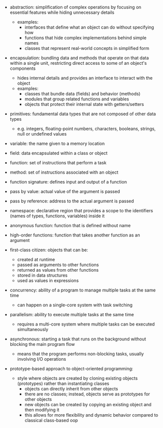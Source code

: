 
- abstraction: simplification of complex operations by focusing on essential features while hiding unnecessary details
  - examples:
    - interfaces that define what an object can do without specifying how
    - functions that hide complex implementations behind simple names
    - classes that represent real-world concepts in simplified form
- encapsulation: bundling data and methods that operate on that data within a single unit, restricting direct access to some of an object's components
  - hides internal details and provides an interface to interact with the object
  - examples:
    - classes that bundle data (fields) and behavior (methods)
    - modules that group related functions and variables
    - objects that protect their internal state with getters/setters

- primitives: fundamental data types that are not composed of other data types
  - e.g. integers, floating-point numbers, characters, booleans, strings, null or undefined values

- variable: the name given to a memory location
- field: data encapsulated within a class or object

- function: set of instructions that perform a task
- method: set of instructions associated with an object

- function signature: defines input and output of a function

- pass by value: actual value of the argument is passed
- pass by reference: address to the actual argument is passed

- namespace: declarative region that provides a scope to the identifiers (names of types, functions, variables) inside it
- anonymous function: function that is defined without name

- high-order functions: function that takes another function as an argument
- first-class citizen: objects that can be:
  - created at runtime
  - passed as arguments to other functions
  - returned as values from other functions
  - stored in data structures
  - used as values in expressions

- concurrency: ability of a program to manage multiple tasks at the same time
  - can happen on a single-core system with task switching
- parallelism: ability to execute multiple tasks at the same time
  - requires a multi-core system where multiple tasks can be executed simultaneously
- asynchronous: starting a task that runs on the background without blocking the main program flow
  - means that the program performs non-blocking tasks, usually involving I/O operations

- prototype-based approach to object-oriented programming:
  - style where objects are created by cloning existing objects (prototypes) rather than instantiating classes
    - objects can directly inherit from other objects
    - there are no classes; instead, objects serve as prototypes for other objects
    - new objects can be created by copying an existing object and then modifying it
    - this allows for more flexibility and dynamic behavior compared to classical class-based oop
